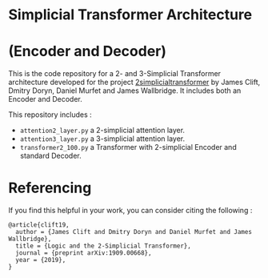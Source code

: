 # Simplicial Transformer Architecture   
# (Encoder and Decoder)

This is the code repository for a 2- and 3-Simplicial Transformer architecture developed for the project [2simplicialtransformer](https://github.com/dmurfet/2simplicialtransformer) by James Clift, Dmitry Doryn, Daniel Murfet and James Wallbridge.  It includes both an Encoder and Decoder.

This repository includes :
* `attention2_layer.py` a 2-simplicial attention layer.
* `attention3_layer.py` a 3-simplicial attention layer.
* `transformer2_100.py` a Transformer with 2-simplicial Encoder and standard Decoder.


# Referencing

If you find this helpful in your work, you can consider citing the following :

```
@article{clift19,    
  author = {James Clift and Dmitry Doryn and Daniel Murfet and James Wallbridge},    
  title = {Logic and the 2-Simplicial Transformer},    
  journal = {preprint arXiv:1909.00668},    
  year = {2019},    
}
```

